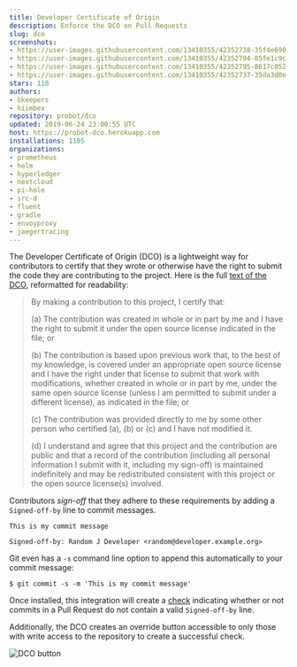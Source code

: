 ```yaml
---
title: Developer Certificate of Origin
description: Enforce the DCO on Pull Requests
slug: dco
screenshots:
- https://user-images.githubusercontent.com/13410355/42352738-35f4e690-8071-11e8-9c8c-260e5868bfc8.png
- https://user-images.githubusercontent.com/13410355/42352794-85fe1c9c-8071-11e8-834a-05a4aeb8cc90.png
- https://user-images.githubusercontent.com/13410355/42352795-8617c052-8071-11e8-82f1-d9fbb2e9934c.png
- https://user-images.githubusercontent.com/13410355/42352737-35da3d0e-8071-11e8-99ae-6e7068e257e1.png
stars: 118
authors:
- bkeepers
- hiimbex
repository: probot/dco
updated: 2019-06-24 23:00:55 UTC
host: https://probot-dco.herokuapp.com
installations: 1105
organizations:
- prometheus
- helm
- hyperledger
- nextcloud
- pi-hole
- src-d
- fluent
- gradle
- envoyproxy
- jaegertracing
---
```



The Developer Certificate of Origin (DCO) is a lightweight way for contributors to certify that they wrote or otherwise have the right to submit the code they are contributing to the project. Here is the full [text of the DCO](https://developercertificate.org/), reformatted for readability:

> By making a contribution to this project, I certify that:
>
> (a) The contribution was created in whole or in part by me and I have the right to submit it under the open source license indicated in the file; or
>
> (b) The contribution is based upon previous work that, to the best of my knowledge, is covered under an appropriate open source license and I have the right under that license to submit that work with modifications, whether created in whole or in part by me, under the same open source license (unless I am permitted to submit under a different license), as indicated in the file; or
>
> (c) The contribution was provided directly to me by some other person who certified (a), (b) or (c) and I have not modified it.
>
> (d) I understand and agree that this project and the contribution are public and that a record of the contribution (including all personal information I submit with it, including my sign-off) is maintained indefinitely and may be redistributed consistent with this project or the open source license(s) involved.

Contributors _sign-off_ that they adhere to these requirements by adding a `Signed-off-by` line to commit messages.

```
This is my commit message

Signed-off-by: Random J Developer <random@developer.example.org>
```

Git even has a `-s` command line option to append this automatically to your commit message:

```
$ git commit -s -m 'This is my commit message'
```

Once installed, this integration will create a [check](https://developer.github.com/v3/checks/runs/) indicating whether or not commits in a Pull Request do not contain a valid `Signed-off-by` line.

Additionally, the DCO creates an override button accessible to only those with write access to the repository to create a successful check.

![DCO button](https://user-images.githubusercontent.com/13410355/42353254-3bfa266a-8074-11e8-80b4-18760c5efeee.png)
